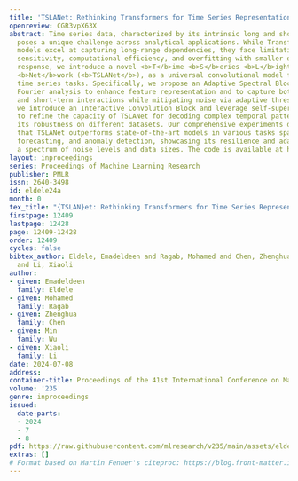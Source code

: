 ```yaml
---
title: 'TSLANet: Rethinking Transformers for Time Series Representation Learning'
openreview: CGR3vpX63X
abstract: Time series data, characterized by its intrinsic long and short-range dependencies,
  poses a unique challenge across analytical applications. While Transformer-based
  models excel at capturing long-range dependencies, they face limitations in noise
  sensitivity, computational efficiency, and overfitting with smaller datasets. In
  response, we introduce a novel <b>T</b>ime <b>S</b>eries <b>L</b>ightweight <b>A</b>daptive
  <b>Net</b>work (<b>TSLANet</b>), as a universal convolutional model for diverse
  time series tasks. Specifically, we propose an Adaptive Spectral Block, harnessing
  Fourier analysis to enhance feature representation and to capture both long-term
  and short-term interactions while mitigating noise via adaptive thresholding. Additionally,
  we introduce an Interactive Convolution Block and leverage self-supervised learning
  to refine the capacity of TSLANet for decoding complex temporal patterns and improve
  its robustness on different datasets. Our comprehensive experiments demonstrate
  that TSLANet outperforms state-of-the-art models in various tasks spanning classification,
  forecasting, and anomaly detection, showcasing its resilience and adaptability across
  a spectrum of noise levels and data sizes. The code is available at https://github.com/emadeldeen24/TSLANet.
layout: inproceedings
series: Proceedings of Machine Learning Research
publisher: PMLR
issn: 2640-3498
id: eldele24a
month: 0
tex_title: "{TSLAN}et: Rethinking Transformers for Time Series Representation Learning"
firstpage: 12409
lastpage: 12428
page: 12409-12428
order: 12409
cycles: false
bibtex_author: Eldele, Emadeldeen and Ragab, Mohamed and Chen, Zhenghua and Wu, Min
  and Li, Xiaoli
author:
- given: Emadeldeen
  family: Eldele
- given: Mohamed
  family: Ragab
- given: Zhenghua
  family: Chen
- given: Min
  family: Wu
- given: Xiaoli
  family: Li
date: 2024-07-08
address:
container-title: Proceedings of the 41st International Conference on Machine Learning
volume: '235'
genre: inproceedings
issued:
  date-parts:
  - 2024
  - 7
  - 8
pdf: https://raw.githubusercontent.com/mlresearch/v235/main/assets/eldele24a/eldele24a.pdf
extras: []
# Format based on Martin Fenner's citeproc: https://blog.front-matter.io/posts/citeproc-yaml-for-bibliographies/
---
```

